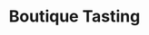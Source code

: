 ---
title: "Boutique Tasting"
url: /ciudad-autonoma-de-buenos-aires/boutique-tasting/
shop: Wein
---